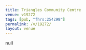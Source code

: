 ```yaml
---
title: Triangles Community Centre
venue: v19272
tags: [pub, "fhrs:254298"]
permalink: /v/19272/
layout: venue
---
```

null
